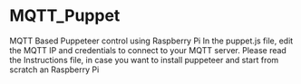 # MQTT_Puppet
MQTT Based Puppeteer control using Raspberry Pi
In the puppet.js file, edit the MQTT IP and credentials to connect to your MQTT server.
Please read the Instructions file, in case you want to install puppeteer and start from scratch an Raspberry Pi
